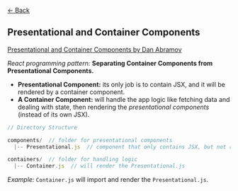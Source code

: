 [&larr; Back](./README.md)

## Presentational and Container Components

[Presentational and Container Components by Dan Abramov](https://medium.com/@dan_abramov/smart-and-dumb-components-7ca2f9a7c7d0)

_React programming pattern:_ **Separating Container Components from Presentational Components.**

- **Presentational Component:** its only job is to contain JSX, and it will be rendered by a container component.
- **A Container Component:** will handle the app logic like fetching data and dealing with state, then rendering the _presentational components_ (instead of its own JSX).

```js
// Directory Structure

components/  // folder for presentational components
  |-- Presentational.js  // component that only contains JSX, but not render anything

containers/  // folder for handling logic
  |-- Container.js  // will render the Presentational.js
```

_Example:_ `Container.js` will import and render the `Presentational.js`.

<br>
